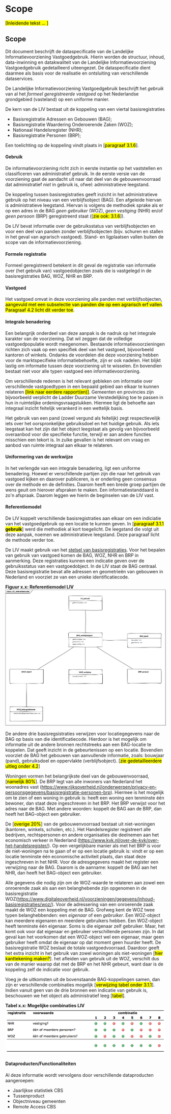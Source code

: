 # Scope

<mark>[Inleidende tekst ... ]</mark>

## Scope
Dit document beschrijft de dataspecificatie van de Landelijke Informatievoorziening Vastgoedgebruik. Hierin worden de structuur, inhoud, data-inwinning en datakwaliteit van de Landelijke Informatievoorziening Vastgoedgebruik gedetailleerd uiteengezet. De dataspecificatie dient daarmee als basis voor de realisatie en ontsluiting van verschillende dataservices.

De Landelijke Informatievoorziening Vastgoedgebruik beschrijft het *gebruik* van al het *formeel geregistreerde vastgoed* op het Nederlandse grondgebied (vasteland) op een uniforme manier.

De kern van de LIV bestaat uit de koppeling van een viertal basisregistraties 

* Basisregistratie Adressen en Gebouwen (BAG);
* Basisregistratie Waardering Onderoerende Zaken (WOZ);
* Nationaal Handelsregister (NHR);
* Basisregistratie Personen (BRP);

Een toelichting op de koppeling vindt plaats in [<mark>paragraaf 3.1.6</mark>].

#### Gebruik
De informatievoorziening richt zich in eerste instantie op het vaststellen en classificeren van administratief gebruik. In de eerste versie van de voorziening gaat de aandacht uit naar dat deel van de gebouwenvoorraad dat administratief *niet* in gebruik is, ofwel: administratieve leegstand.

De koppeling tussen basisregistraties geeft inzicht in het administratieve gebruik op het niveau van een verblijfsobject (BAG). Een afgeleide hiervan is administratieve leegstand. Hiervan is volgens de methodiek sprake als er op een adres in de BAG *geen gebruiker* (WOZ), *geen vestiging* (NHR) en/of *geen persoon* (BRP) geregistreerd staat ([<mark>zie ook: 3.1.6</mark>]).

De LIV bevat informatie over de gebruiksstatus van verblijfsobjecten en voor een deel van panden zonder verblijfsobjecten (bijv. schuren en stallen in het geval van agrarisch vastgoed). Stand- en ligplaatsen vallen buiten de scope van de informatievoorziening.

#### Formele registratie
Formeel geregistreerd betekent in dit geval de registratie van informatie over (het gebruik van) vastgoedobjecten zoals die is vastgelegd in de basisregistraties BAG, WOZ, NHR en BRP.

#### Vastgoed
Het vastgoed omvat in deze voorziening alle panden met verblijfsobjecten, <mark>aangevuld met een subselectie van panden die op een agrarisch erf vallen</mark>. <mark>Paragraaf 4.2 licht dit verder toe</mark>.

#### Integrale benadering
Een belangrijk onderdeel van deze aanpak is de nadruk op het integrale karakter van de voorziening. Dat wil zeggen dat de volledige vastgoedpopulatie wordt meegenomen. Bestaande informatievoorzieningen richten zich vaak op een specifiek deel van het vastgoed, bijvoorbeeld kantoren of winkels. Ondanks de voordelen die deze voorziening hebben voor de marktspecifieke informatiebehoefte, zijn er ook nadelen. Het blijkt lastig om informatie tussen deze voorziening uit te wisselen. En bovendien bestaat niet voor alle typen vastgoed een informatievoorziening.

Om verschillende redenen is het relevant gebleken om informatie over verschillende vastgoedtypen in een bepaald gebied aan elkaar te kunnen relateren <mark>[link naar eerdere rapport(en)]</mark>. Gemeenten en provincies zijn bijvoorbeeld verplicht de Ladder Duurzame Verstedelijking toe te passen in hun in ruimtelijke ordeningsvraagstukken. Hiermee ligt de behoefte aan integraal inzicht feitelijk verankerd in een wettelijk basis.

Het gebruik van een pand (zowel vergund als feitelijk) zegt respectievelijk iets over het oorspronkelijke gebruiksdoel en het huidige gebruik. Als iets leegstaat kan het zijn dat het object leegstaat als gevolg van bijvoorbeeld overaanbod voor die specifieke functie, terwijl er aan andere functies misschien een tekort is. In zulke gevallen is het relevant om vraag en aanbod van ruimte integraal aan elkaar te relateren.

#### Uniformering van de werkwijze
In het verlengde van een integrale benadering, ligt een uniforme benadering. Hoewel er verschillende partijen zijn die naar het gebruik van vastgoed kijken en daarover publiceren, is er onderling geen consensus over de methode en de definities. Daarom heeft een brede groep partijen de wens geuit om hierover afspraken te maken. Een informatiestanddaard is zo'n afspraak. Daarom leggen we hierin de beginselen van de LIV vast.

#### Referentiemodel
De LIV koppelt verschillende basisregistraties aan elkaar om een indiciatie van het vastgoedgebruik op een locatie te kunnen geven. In [<mark>paragraaf 3.1.1 **gebruik**</mark>] werd die methodiek al kort toegelicht. De leegstand die volgt uit deze aanpak, noemen we administratieve leegstand. Deze paragraaf licht de methode verder toe. 

De LIV maakt gebruik van het [stelsel van basisregistraties](https://www.digitaleoverheid.nl/voorzieningen/gegevens/inhoud-basisregistraties/stelselplaat/). Voor het bepalen van gebruik van vastgoed komen de BAG, WOZ, NHR en BRP in aanmerking. Deze registraties kunnen een indicatie geven over de gebruiksstatus van een vastgoedobject. In de LIV staat de BAG centraal. Deze basisregistratie bevat alle adressen en geometrieën van gebouwen in Nederland en voorziet ze van een unieke identificatiecode.

**Figuur x.x: Referentiemodel LIV**
![referentiemodel](images/referentiemodel.png?raw=true)

De andere drie basisregsistraties verwijzen voor locatiegegevens naar de BAG op basis van die identificatiecode. Hierdoor is het mogelijk om informatie uit de andere bronnen rechtstreeks aan een BAG-locatie te koppelen. Dat geeft inzicht in de gebeurtenissen op een locatie. Bovendien voorziet de BAG het gebouwen van aanvullende informatie, zoals: bouwjaar (pand), gebruiksdoel en oppervlakte (verblijfsobject). [<mark>zie gedetailleerdere uitleg onder 4.2</mark>]

Woningen vormen het belangrijkste deel van de gebouwenvoorraad, [<mark>namelijk 80%</mark>]. De BRP legt van alle inwoners van Nederland het woonadres vast (https://www.rijksoverheid.nl/onderwerpen/privacy-en-persoonsgegevens/basisregistratie-personen-brp). Hiermee is het mogelijk om te zien of een woning in gebruik is: heeft een woning een tenminste één bewoner, dan staat deze ingeschreven in het BRP. Het BRP verwijst voor het adres naar de BAG. Met andere woorden: koppelt de BAG aan de BRP, dan heeft het BAG-object een gebruiker.

De [<mark>overige 20%</mark>] van de gebouwenvoorraad bestaat uit niet-woningen (kantoren, winkels, scholen, etc.). Het Handelsregister registreert alle bedrijven, rechtspersonen en andere organisaties die deelnemen aan het economisch verkeer in Nederland (https://www.kvk.nl/over-de-kvk/over-het-handelsregister/). Op een vergelijkbare manier als met het BRP is voor de niet-woningen na te gaan of er op een locatie gebruik is: vindt er op een locatie tenminste één economische activiteit plaats, dan staat deze ingeschreven in het NHR. Voor de adresgegevens maakt het register een verwijzing naar de BAG. Daarom is de aanname: koppelt de BAG aan het NHR, dan heeft het BAG-object een gebruiker.

Alle gegevens die nodig zijn om de WOZ-waarde te relateren aan zowel een onroerende zaak als aan een belanghebende zijn opgenomen in de basisregistratie WOZ(https://www.digitaleoverheid.nl/voorzieningen/gegevens/inhoud-basisregistraties/woz/). Voor de adressering van een onroerende zaak maakt de WOZ een koppeling met de BAG.
Grofweg kent de WOZ twee typen belanghebbenden: een *eigenaar* of een *gebruiker*. Een WOZ-object kan meerdere eigenaren en meerdere gebruikers hebben. Een WOZ-object heeft tenminste één eigenaar. Soms is die eigenaar zelf gebruiker. Maar, het komt ook voor dat eigenaar en gebruiker verschillende personen zijn. In dat geval kan het voorkomen dat een WOZ-object wel een eigenaar, maar geen gebruiker heeft omdat de eigenaar op dat moment geen huurder heeft. De basisregistratie WOZ beslaat de totale vastgoedvoorraad. Daardoor geeft het extra inzicht in het gebruik van zowel woningen als niet-woningen [<mark>hier kanttekening maken?</mark>]. het afleiden van gebruik uit de WOZ, verschilt dus van de manier waarop dat met de BRP en het NHR gebeurt, want daar is de koppeling zelf de indicatie voor gebruik. 

Voeg je de uitkomsten uit de bovenstaande BAG-koppelingen samen, dan zijn er verschillende combinaties mogelijk [<mark>verwijzing tabel onder 3.1.1</mark>]. Indien vanuit geen van de drie bronnen een indicatie van gebruik is, beschouwen we het object als administratief leeg [<mark>tabel</mark>].

**Tabel x.x: Mogelijke combinaties LIV**
![LIV-combinaties](images/table_leegstand_large.png?raw=true)

#### Dataproducten/Functionaliteiten <!-- andere titel: ~functionaliteiten? -->
Al deze informatie wordt vervolgens door verschillende dataproducten aangeroepen: 
* Jaarlijkse statistiek CBS
* Tussenproduct
* Objectniveau gemeenten
* Remote Access CBS